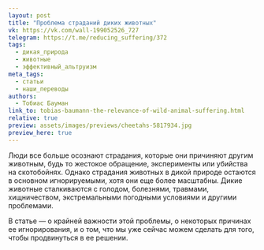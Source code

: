 ```yaml
---
layout: post
title: "Проблема страданий диких животных"
vk: https://vk.com/wall-199052526_727
telegram: https://t.me/reducing_suffering/372
tags:
  - дикая_природа
  - животные
  - эффективный_альтруизм
meta_tags:
  - статьи
  - наши_переводы
authors:
  - Тобиас Бауман
link_to: tobias-baumann-the-relevance-of-wild-animal-suffering.html
relative: true
preview: assets/images/previews/cheetahs-5817934.jpg
preview_here: true
---
```

Люди все больше осознают страдания, которые они причиняют другим животным, будь то жестокое обращение, эксперименты или убийства на скотобойнях. Однако страдания животных в дикой природе остаются в основном игнорируемыми, хотя они еще более масштабны. Дикие животные сталкиваются с голодом, болезнями, травмами, хищничеством, экстремальными погодными условиями и другими проблемами.

В статье — о крайней важности этой проблемы, о некоторых причинах ее игнорирования, и о том, что мы уже сейчас можем сделать для того, чтобы продвинуться в ее решении.
